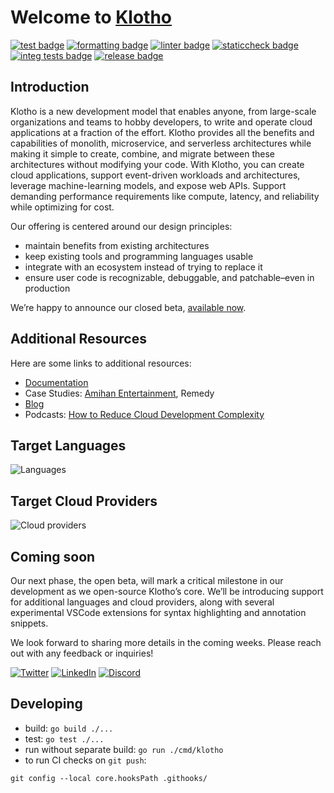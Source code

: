 # Welcome to [Klotho](https://klo.dev)
[![test badge](https://github.com/klothoplatform/klotho/actions/workflows/test.yaml/badge.svg)](https://github.com/klothoplatform/klotho/actions/workflows/test.yaml)
[![formatting badge](https://github.com/klothoplatform/klotho/actions/workflows/prettier.yaml/badge.svg)](https://github.com/klothoplatform/klotho/actions/workflows/prettier.yaml)
[![linter badge](https://github.com/klothoplatform/klotho/actions/workflows/lint.yaml/badge.svg)](https://github.com/klothoplatform/klotho/actions/workflows/lint.yaml)
[![staticcheck badge](https://github.com/klothoplatform/klotho/actions/workflows/staticcheck.yaml/badge.svg)](https://github.com/klothoplatform/klotho/actions/workflows/staticcheck.yaml)
[![integ tests badge](https://github.com/klothoplatform/klotho/actions/workflows/integtest.yaml/badge.svg)](https://github.com/klothoplatform/klotho/actions/workflows/integtest.yaml)
[![release badge](https://github.com/klothoplatform/klotho/actions/workflows/release.yaml/badge.svg)](https://github.com/klothoplatform/klotho/actions/workflows/release.yaml)

## Introduction

Klotho is a new development model that enables anyone, from large-scale organizations and teams to hobby developers, to write and operate cloud applications at a fraction of the effort. Klotho provides all the benefits and capabilities of monolith, microservice, and serverless architectures while making it simple to create, combine, and migrate between these architectures without modifying your code. With Klotho, you can create cloud applications, support event-driven workloads and architectures, leverage machine-learning models, and expose web APIs. Support demanding performance requirements like compute, latency, and reliability while optimizing for cost.

Our offering is centered around our design principles:

- maintain benefits from existing architectures
- keep existing tools and programming languages usable
- integrate with an ecosystem instead of trying to replace it
- ensure user code is recognizable, debuggable, and patchable–even in production

We’re happy to announce our closed beta, [available now](https://l.klo.dev/signup/closed-beta).

## Additional Resources

Here are some links to additional resources:

- [Documentation](https://klo.dev/docs)
- Case Studies: [Amihan Entertainment](https://klo.dev/case-study-amihan-entertainment/), Remedy
- [Blog](https://klo.dev/blog/)
- Podcasts: [How to Reduce Cloud Development Complexity](https://www.devopsparadox.com/episodes/how-to-reduce-cloud-development-complexity-169/)

## Target Languages

![Languages](https://skillicons.dev/icons?i=ts,js,python,go,cs,java)

## Target Cloud Providers

![Cloud providers](https://skillicons.dev/icons?i=aws,gcp,azure)

## Coming soon

Our next phase, the open beta, will mark a critical milestone in our development as we open-source Klotho’s core. We’ll be introducing support for additional languages and cloud providers, along with several experimental VSCode extensions for syntax highlighting and annotation snippets.

We look forward to sharing more details in the coming weeks. Please reach out with any feedback or inquiries!

[![Twitter](https://img.shields.io/badge/Twitter-%231DA1F2.svg?style=for-the-badge&logo=Twitter&logoColor=white)](https://twitter.com/GetKlotho) [![LinkedIn](https://img.shields.io/badge/linkedin-%230077B5.svg?style=for-the-badge&logo=linkedin&logoColor=white)](https://www.linkedin.com/company/klothoplatform/)
[![Discord](https://img.shields.io/badge/%3CServer%3E-%237289DA.svg?style=for-the-badge&logo=discord&logoColor=white)](https://discord.gg/4z2jwRvnyM)

## Developing
* build: `go build ./...`
* test: `go test ./...`
* run without separate build: `go run ./cmd/klotho`
* to run CI checks on `git push`:
```
git config --local core.hooksPath .githooks/
```
